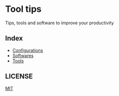 # Tool tips
Tips, tools and software to improve your productivity



## Index
- [Configurations](/Configurations/README.md)
- [Softwares](/Softwares/README.md)
- [Tools](/Tools/README.md)



## LICENSE

[MIT](https://github.com/NelsonBN/tool-tips/blob/main/LICENSE)
